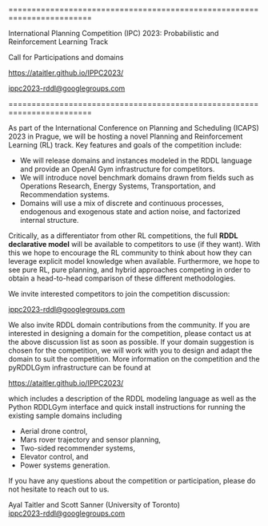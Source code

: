 ========================================================================

International Planning Competition (IPC) 2023:
Probabilistic and Reinforcement Learning Track

Call for Participations and domains

https://ataitler.github.io/IPPC2023/ 

ippc2023-rddl@googlegroups.com 

========================================================================

As part of the International Conference on Planning and Scheduling (ICAPS) 2023 in Prague, we will be hosting a novel Planning and Reinforcement Learning (RL) track.  Key features and goals of the competition include:

* We will release domains and instances modeled in the RDDL language and provide an OpenAI Gym infrastructure for competitors.
* We will introduce novel benchmark domains drawn from fields such as Operations Research, Energy Systems, Transportation, and Recommendation systems.
* Domains will use a mix of discrete and continuous processes, endogenous and exogenous state and action noise, and factorized internal structure.
 
Critically, as a differentiator from other RL competitions, the full **RDDL declarative model** will be available to competitors to use (if they want).  With this we hope to encourage the RL community to think about how they can leverage explicit model knowledge when available.  Furthermore, we hope to see pure RL, pure planning, and hybrid approaches competing in order to obtain a head-to-head comparison of these different methodologies.

We invite interested competitors to join the competition discussion:

  ippc2023-rddl@googlegroups.com 

We also invite RDDL domain contributions from the community.  If you are interested in designing a domain for the competition, please contact us at the above discussion list as soon as possible.  If your domain suggestion is chosen for the competition, we will work with you to design and adapt the domain to suit the competition.
More information on the competition and the pyRDDLGym infrastructure can be found at

  https://ataitler.github.io/IPPC2023/

which includes a description of the RDDL modeling language as well as the Python RDDLGym interface and quick install instructions for running the existing sample domains including 
* Aerial drone control, 
* Mars rover trajectory and sensor planning, 
* Two-sided recommender systems, 
* Elevator control, and
* Power systems generation.

If you have any questions about the competition or participation, please do not hesitate to reach out to us.

Ayal Taitler and Scott Sanner (University of Toronto) \
ippc2023-rddl@googlegroups.com

